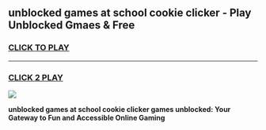 
## unblocked games at school cookie clicker - Play Unblocked Gmaes & Free
<h3>
<a href="https://premium.freeplayer.one?title=unblocked_games_at_school_cookie_clicker&ref=19F">CLICK TO PLAY</a></h3>
<hr>

<h3>
<a href="https://premium.freeplayer.one?title=unblocked_games_at_school_cookie_clicker&ref=19F">CLICK 2 PLAY</a>
  
</h3>

<a href="https://premium.freeplayer.one?title=unblocked_games_at_school_cookie_clicker&ref=19F/"><img src="https://clearcache.store/games.png"></a>


**unblocked games at school cookie clicker games unblocked: Your Gateway to Fun and Accessible Online Gaming**
